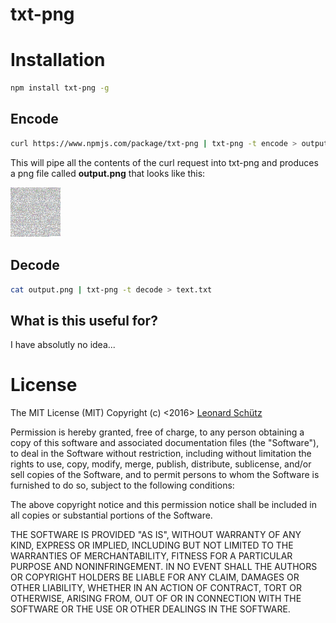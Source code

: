 # txt-png

# Installation
```bash
npm install txt-png -g
```

## Encode
```bash
curl https://www.npmjs.com/package/txt-png | txt-png -t encode > output.png
```
This will pipe all the contents of the curl request into txt-png and produces a png file called __output.png__ that looks like this:

![](https://raw.githubusercontent.com/KCreate/pngencoder/master/example.png)

## Decode
```bash
cat output.png | txt-png -t decode > text.txt
```

## What is this useful for?
I have absolutly no idea...

# License
The MIT License (MIT)
Copyright (c) <2016> [Leonard Schütz](https://leonardschuetz.ch/)

Permission is hereby granted, free of charge, to any person obtaining a copy of this software and associated documentation files (the "Software"), to deal in the Software without restriction, including without limitation the rights to use, copy, modify, merge, publish, distribute, sublicense, and/or sell copies of the Software, and to permit persons to whom the Software is furnished to do so, subject to the following conditions:

The above copyright notice and this permission notice shall be included in all copies or substantial portions of the Software.

THE SOFTWARE IS PROVIDED "AS IS", WITHOUT WARRANTY OF ANY KIND, EXPRESS OR IMPLIED, INCLUDING BUT NOT LIMITED TO THE WARRANTIES OF MERCHANTABILITY, FITNESS FOR A PARTICULAR PURPOSE AND NONINFRINGEMENT. IN NO EVENT SHALL THE AUTHORS OR COPYRIGHT HOLDERS BE LIABLE FOR ANY CLAIM, DAMAGES OR OTHER LIABILITY, WHETHER IN AN ACTION OF CONTRACT, TORT OR OTHERWISE, ARISING FROM, OUT OF OR IN CONNECTION WITH THE SOFTWARE OR THE USE OR OTHER DEALINGS IN THE SOFTWARE.
